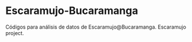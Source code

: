 # Escaramujo-Bucaramanga
Códigos para análisis de datos de Escaramujo@Bucaramanga. Escaramujo project.
